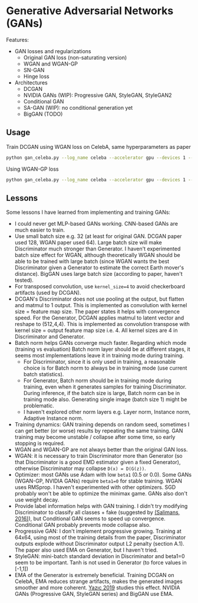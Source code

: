 # Generative Adversarial Networks (GANs)

Features:

- GAN losses and regularizations
  - Original GAN loss (non-saturating version)
  - WGAN and WGAN-GP
  - SN-GAN
  - Hinge loss
- Architectures
  - DCGAN
  - NVIDIA GANs (WIP): Progressive GAN, StyleGAN, StyleGAN2
  - Conditional GAN
  - SA-GAN (WIP): no conditional generation yet
  - BigGAN (TODO)

## Usage

Train DCGAN using WGAN loss on CelebA, same hyperparameters as paper

```bash
python gan_celeba.py --log_name celeba --accelerator gpu --devices 1 --method wgan --train_g_interval 5 --max_steps 200000 --optimizer RMSprop --lr 5e-5 --batch_size 64
```

Using WGAN-GP loss

```bash
python gan_celeba.py --log_name celeba --accelerator gpu --devices 1 --method wgan-gp --train_g_interval 5 --max_steps 200000 --optimizer Adam --lr 1e-4 --batch_size 64 --beta1 0 --beta2 0.9
```

## Lessons

Some lessons I have learned from implementing and training GANs:

- I could never get MLP-based GANs working. CNN-based GANs are much easier to train.
- Use small batch size e.g. 32 (at least for original GAN. DCGAN paper used 128, WGAN paper used 64). Large batch size will make Discriminator much stronger than Generator. I haven't experimented batch size effect for WGAN, although theoretically WGAN should be able to be trained with large batch (since WGAN wants the best Discriminator given a Generator to estimate the correct Earth mover's distance). BigGAN uses large batch size (according to paper, haven't tested).
- For transposed convolution, use `kernel_size=4` to avoid checkerboard artifacts (used by DCGAN).
- DCGAN's Discriminator does not use pooling at the output, but flatten and matmul to 1 output. This is implemented as convolution with kernel size = feature map size. The paper states it helps with convergence speed. For the Generator, DCGAN applies matmul to latent vector and reshape to (512,4,4). This is implemented as convolution transpose with kernel size = output feature map size i.e. 4. All kernel sizes are 4 in Discriminator and Generator.
- Batch norm helps GANs converge much faster. Regarding which mode (training vs evaluation) Batch norm layer should be at different stages, it seems most implementations leave it in training mode during training.
  - For Discriminator, since it is only used in training, a reasonable choice is for Batch norm to always be in training mode (use current batch statistics).
  - For Generator, Batch norm should be in training mode during training, even when it generates samples for training Discriminator. During inference, if the batch size is large, Batch norm can be in training mode also. Generating single image (batch size 1) might be problematic.
  - I haven't explored other norm layers e.g. Layer norm, Instance norm, Adaptive Instance norm.
- Training dynamics: GAN training depends on random seed, sometimes I can get better (or worse) results by repeating the same training. GAN training may become unstable / collapse after some time, so early stopping is required.
- WGAN and WGAN-GP are not always better than the original GAN loss.
- WGAN: it is necessary to train Discriminator more than Generator (so that Discriminator is a good EMD estimator given a fixed Generator), otherwise Discriminator may collapse `D(x) = D(G(z))`.
- Optimizer: most GANs use Adam with low `beta1` (0.5 or 0.0). Some GANs (WGAN-GP, NVIDIA GANs) require `beta1=0` for stable training. WGAN uses RMSprop. I haven't experimented with other optimizers. SGD probably won't be able to optimize the minimax game. GANs also don't use weight decay.
- Provide label information helps with GAN training. I didn't try modifying Discriminator to classify all classes + fake (suggested by [(Salimans, 2016)](https://proceedings.neurips.cc/paper/2016/hash/8a3363abe792db2d8761d6403605aeb7-Abstract.html)), but Conditional GAN seems to speed up convergence. Conditional GAN probably prevents mode collapse also.
- Progressive GAN: I don't implement progressive growing. Training at 64x64, using most of the training details from the paper, Discriminator outputs explode without Discriminator output L2 penalty (section A.1). The paper also used EMA on Generator, but I haven't tried.
- StyleGAN: mini-batch standard deviation in Discriminator and beta1=0 seem to be important. Tanh is not used in Generator (to force values in [-1,1])
- EMA of the Generator is extremely beneficial. Training DCGAN on CelebA, EMA reduces strange artifacts, makes the generated images smoother and more coherent. [Yazıc 2019](https://arxiv.org/abs/1806.04498) studies this effect. NVIDIA GANs (Progressive GAN, StyleGAN series) and BigGAN use EMA.
